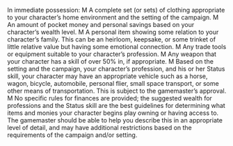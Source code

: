 In immediate possession:
M A complete set (or sets) of clothing appropriate to your
character’s home environment and the setting of the campaign.
M An amount of pocket money and personal savings based on your
character’s wealth level.
M A personal item showing some relation to your character’s family. This
can be an heirloom, keepsake, or some trinket of little relative value
but having some emotional connection.
M Any trade tools or equipment suitable to your character’s profession.
M Any weapon that your character has a skill of over 50% in, if appropriate.
M Based on the setting and the campaign, your character’s profession,
and his or her Status skill, your character may have an appropriate
vehicle such as a horse, wagon, bicycle, automobile, personal flier,
small space transport, or some other means of transportation. This
is subject to the gamemaster’s approval.
M No specific rules for finances are provided; the suggested wealth for
professions and the Status skill are the best guidelines for determining
what items and monies your character begins play owning or having
access to. The gamemaster should be able to help you describe this in an
appropriate level of detail, and may have additional restrictions based on
the requirements of the campaign and/or setting.